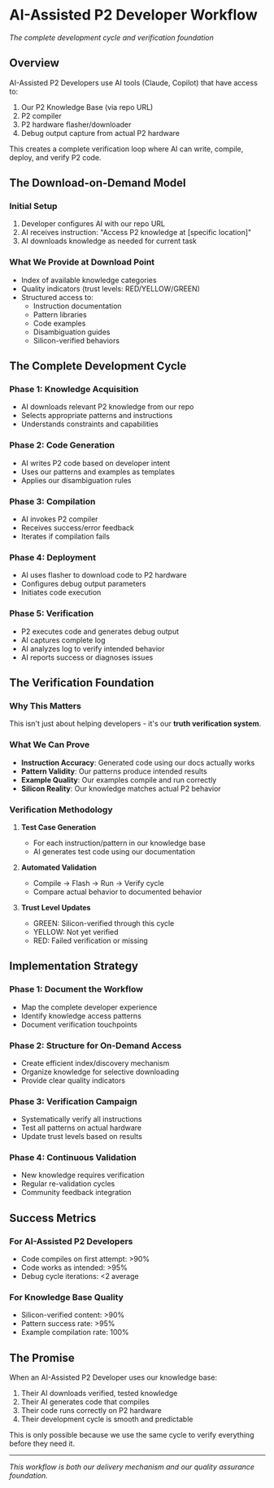 # AI-Assisted P2 Developer Workflow

*The complete development cycle and verification foundation*

## Overview

AI-Assisted P2 Developers use AI tools (Claude, Copilot) that have access to:
1. Our P2 Knowledge Base (via repo URL)
2. P2 compiler
3. P2 hardware flasher/downloader
4. Debug output capture from actual P2 hardware

This creates a complete verification loop where AI can write, compile, deploy, and verify P2 code.

## The Download-on-Demand Model

### Initial Setup
1. Developer configures AI with our repo URL
2. AI receives instruction: "Access P2 knowledge at [specific location]"
3. AI downloads knowledge as needed for current task

### What We Provide at Download Point
- Index of available knowledge categories
- Quality indicators (trust levels: RED/YELLOW/GREEN)
- Structured access to:
  - Instruction documentation
  - Pattern libraries
  - Code examples
  - Disambiguation guides
  - Silicon-verified behaviors

## The Complete Development Cycle

### Phase 1: Knowledge Acquisition
- AI downloads relevant P2 knowledge from our repo
- Selects appropriate patterns and instructions
- Understands constraints and capabilities

### Phase 2: Code Generation
- AI writes P2 code based on developer intent
- Uses our patterns and examples as templates
- Applies our disambiguation rules

### Phase 3: Compilation
- AI invokes P2 compiler
- Receives success/error feedback
- Iterates if compilation fails

### Phase 4: Deployment
- AI uses flasher to download code to P2 hardware
- Configures debug output parameters
- Initiates code execution

### Phase 5: Verification
- P2 executes code and generates debug output
- AI captures complete log
- AI analyzes log to verify intended behavior
- AI reports success or diagnoses issues

## The Verification Foundation

### Why This Matters
This isn't just about helping developers - it's our **truth verification system**.

### What We Can Prove
- **Instruction Accuracy**: Generated code using our docs actually works
- **Pattern Validity**: Our patterns produce intended results
- **Example Quality**: Our examples compile and run correctly
- **Silicon Reality**: Our knowledge matches actual P2 behavior

### Verification Methodology
1. **Test Case Generation**
   - For each instruction/pattern in our knowledge base
   - AI generates test code using our documentation
   
2. **Automated Validation**
   - Compile → Flash → Run → Verify cycle
   - Compare actual behavior to documented behavior
   
3. **Trust Level Updates**
   - GREEN: Silicon-verified through this cycle
   - YELLOW: Not yet verified
   - RED: Failed verification or missing

## Implementation Strategy

### Phase 1: Document the Workflow
- Map the complete developer experience
- Identify knowledge access patterns
- Document verification touchpoints

### Phase 2: Structure for On-Demand Access
- Create efficient index/discovery mechanism
- Organize knowledge for selective downloading
- Provide clear quality indicators

### Phase 3: Verification Campaign
- Systematically verify all instructions
- Test all patterns on actual hardware
- Update trust levels based on results

### Phase 4: Continuous Validation
- New knowledge requires verification
- Regular re-validation cycles
- Community feedback integration

## Success Metrics

### For AI-Assisted P2 Developers
- Code compiles on first attempt: >90%
- Code works as intended: >95%
- Debug cycle iterations: <2 average

### For Knowledge Base Quality
- Silicon-verified content: >90%
- Pattern success rate: >95%
- Example compilation rate: 100%

## The Promise

When an AI-Assisted P2 Developer uses our knowledge base:
1. Their AI downloads verified, tested knowledge
2. Their AI generates code that compiles
3. Their code runs correctly on P2 hardware
4. Their development cycle is smooth and predictable

This is only possible because we use the same cycle to verify everything before they need it.

---

*This workflow is both our delivery mechanism and our quality assurance foundation.*